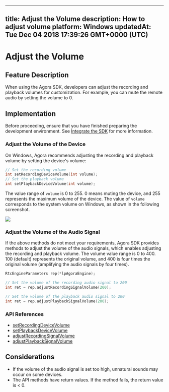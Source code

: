 
---
title: Adjust the Volume
description: How to adjust volume
platform: Windows
updatedAt: Tue Dec 04 2018 17:39:26 GMT+0000 (UTC)
---
# Adjust the Volume
## Feature Description

When using the Agora SDK, developers can adjust the recording and playback volumes for customization. For example, you can mute the remote audio by setting the volume to 0.

## Implementation
Before proceeding, ensure that you have finished preparing the development environment. See [Integrate the SDK](../../en/Video/windows_video.md) for more information.

### Adjust the Volume of the Device

On Windows, Agora recommends adjusting the recording and playback volume by setting the device's volume:

```c++
// Set the recording volume
int setRecordingDeviceVolume(int volume);
// Set the playback volume
int setPlaybackDeviceVolume(int volume);
```

The value range of `volume` is 0 to 255. 0 means muting the device, and 255 represents the maximum volume of the device.
The value of `volume` corresponds to the system volume on Windows, as shown in the following screenshot.

![](https://web-cdn.agora.io/docs-files/1542792457096)

### Adjust the Volume of the Audio Signal 

If the above methods do not meet your requirements, Agora SDK provides methods to adjust the volume of the audio signals, which enables adjusting the recording and playback volume.
The volume value range is 0 to 400. 100 (default) represents the original volume, and 400 is four times the original volume (amplifying the audio signals by four times).

```c++
RtcEngineParameters rep(*lpAgoraEngine);

// Set the volume of the recording audio signal to 200
int ret = rep.adjustRecordingSignalVolume(200);

// Set the volume of the playback audio signal to 200
int ret = rep.adjustPlaybackSignalVolume(200);
```

### API References

- [setRecordingDeviceVolume](https://docs.agora.io/en/Video/API%20Reference/cpp/classagora_1_1rtc_1_1_i_audio_device_manager.html#ac24424e86ded2727a532df739ebf8086)
- [setPlaybackDeviceVolume](https://docs.agora.io/en/Video/API%20Reference/cpp/classagora_1_1rtc_1_1_i_audio_device_manager.html#ac14a1238e83303abed2f36e02fcc9366)
- [adjustRecordingSignalVolume](https://docs.agora.io/en/Video/API%20Reference/cpp/classagora_1_1rtc_1_1_rtc_engine_parameters.html#aa9e9b5ae052022fe2e81232b9e6e7290)
- [adjustPlaybackSignalVolume](https://docs.agora.io/en/Video/API%20Reference/cpp/classagora_1_1rtc_1_1_rtc_engine_parameters.html#a8bed09e12b8e2d9934aafad50b77d364)

## Considerations

- If the volume of the audio signal is set too high, unnatural sounds may occur on some devices.
- The API methods have return values. If the method fails, the return value is < 0.

